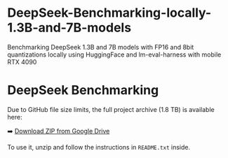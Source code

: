 # DeepSeek-Benchmarking-locally-1.3B-and-7B-models
Benchmarking DeepSeek 1.3B and 7B models with FP16 and 8bit quantizations locally using HuggingFace and lm-eval-harness with mobile RTX 4090

# DeepSeek Benchmarking

Due to GitHub file size limits, the full project archive (1.8 TB) is available here:

➡️ [Download ZIP from Google Drive](https://drive.google.com/drive/folders/1yqX7MidSt2ZWt5pU6W4t16uU1UG-KTB3?usp=sharing)

To use it, unzip and follow the instructions in `README.txt` inside.
